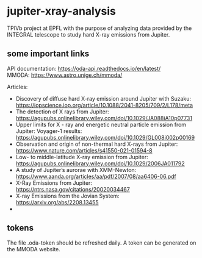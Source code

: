 # jupiter-xray-analysis
TPIVb project at EPFL with the purpose of analyzing data provided by the INTEGRAL telescope to study hard X-ray emissions from Jupiter.

## some important links
API documentation: https://oda-api.readthedocs.io/en/latest/  
MMODA: https://www.astro.unige.ch/mmoda/  

Articles:  
- Discovery of diffuse hard X-ray emission around Jupiter with Suzaku: https://iopscience.iop.org/article/10.1088/2041-8205/709/2/L178/meta  
- The detection of X rays from Jupiter: https://agupubs.onlinelibrary.wiley.com/doi/10.1029/JA088iA10p07731  
- Upper limits for X - ray and energetic neutral particle emission from Jupiter: Voyager-1 results: https://agupubs.onlinelibrary.wiley.com/doi/10.1029/GL008i002p00169  
- Observation and origin of non-thermal hard X-rays from Jupiter: https://www.nature.com/articles/s41550-021-01594-8  
- Low- to middle-latitude X-ray emission from Jupiter: https://agupubs.onlinelibrary.wiley.com/doi/10.1029/2006JA011792
- A study of Jupiter’s aurorae with XMM-Newton: https://www.aanda.org/articles/aa/pdf/2007/08/aa6406-06.pdf
- X-Ray Emissions from Jupiter: https://ntrs.nasa.gov/citations/20020034467
- X-ray Emissions from the Jovian System: https://arxiv.org/abs/2208.13455
- 

## tokens
The file .oda-token should be refreshed daily. A token can be generated on the MMODA website.
